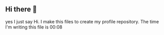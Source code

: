 ## Hi there 👋
yes I just say Hi.
I make this files to create my profile repository.
The time  I'm writing this file is 00:08
<!---->
